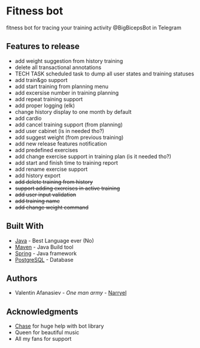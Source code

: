 # Fitness bot

fitness bot for tracing your training activity
@BigBicepsBot in Telegram

## Features to release
* add weight suggestion from history training
* delete all transactional annotations
* TECH TASK scheduled task to dump all user states and training statuses
* add train&go support 
* add start training from planning menu
* add excersise number in training planning 
* add repeat training support 
* add proper logging (elk)
* change history display to one month by default
* add cardio
* add cancel training support (from planning)
* add user cabinet (is in needed tho?)
* add suggest weight (from previous training)
* add new release features notification
* add predefined exercises
* add change exercise support in training plan (is it needed tho?)
* add start and finish time to training report
* add rename exercise support
* add history export
* ~~add delete training from history~~
* ~~support adding exercises in active training~~
* ~~add user input validation~~
* ~~add training name~~
* ~~add change weight command~~
 
## Built With

* [Java](https://oracle.com/java) - Best Language ever (No)
* [Maven](https://maven.apache.org/) - Java Build tool
* [Spring](https://spring.io/) - Java framework
* [PostgreSQL](https://www.postgresql.org/) - Database


## Authors

* Valentin Afanasiev - *One man army* - [Narryel](https://github.com/Narryel)

## Acknowledgments

* [Chase](https://github.com/Chase22) for huge help with bot library
* Queen for beautiful music
* All my fans for support 
    
